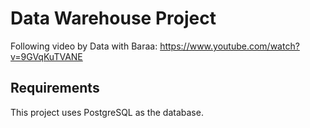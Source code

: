 # Data Warehouse Project

Following video by Data with Baraa: https://www.youtube.com/watch?v=9GVqKuTVANE

## Requirements

This project uses PostgreSQL as the database.
